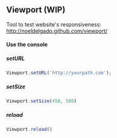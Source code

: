 ## Viewport (WIP)

Tool to test website's responsiveness: http://noeldelgado.github.com/viewport/

#### Use the console

##### setURL
```js
Viewport.setURL('http://yourpath.com');
```

##### setSize
```js
Viewport.setSize(450, 500)
```

##### reload
```js
Viewport.reload()
```
